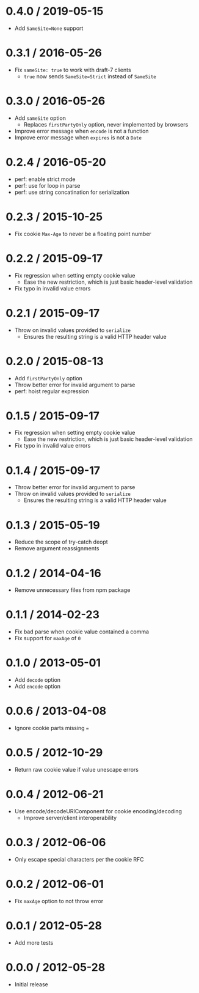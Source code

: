 0.4.0 / 2019-05-15
==================

-   Add `SameSite=None` support

0.3.1 / 2016-05-26
==================

-   Fix `sameSite: true` to work with draft-7 clients
    -   `true` now sends `SameSite=Strict` instead of `SameSite`

0.3.0 / 2016-05-26
==================

-   Add `sameSite` option
    -   Replaces `firstPartyOnly` option, never implemented by browsers
-   Improve error message when `encode` is not a function
-   Improve error message when `expires` is not a `Date`

0.2.4 / 2016-05-20
==================

-   perf: enable strict mode
-   perf: use for loop in parse
-   perf: use string concatination for serialization

0.2.3 / 2015-10-25
==================

-   Fix cookie `Max-Age` to never be a floating point number

0.2.2 / 2015-09-17
==================

-   Fix regression when setting empty cookie value
    -   Ease the new restriction, which is just basic header-level validation
-   Fix typo in invalid value errors

0.2.1 / 2015-09-17
==================

-   Throw on invalid values provided to `serialize`
    -   Ensures the resulting string is a valid HTTP header value

0.2.0 / 2015-08-13
==================

-   Add `firstPartyOnly` option
-   Throw better error for invalid argument to parse
-   perf: hoist regular expression

0.1.5 / 2015-09-17
==================

-   Fix regression when setting empty cookie value
    -   Ease the new restriction, which is just basic header-level validation
-   Fix typo in invalid value errors

0.1.4 / 2015-09-17
==================

-   Throw better error for invalid argument to parse
-   Throw on invalid values provided to `serialize`
    -   Ensures the resulting string is a valid HTTP header value

0.1.3 / 2015-05-19
==================

-   Reduce the scope of try-catch deopt
-   Remove argument reassignments

0.1.2 / 2014-04-16
==================

-   Remove unnecessary files from npm package

0.1.1 / 2014-02-23
==================

-   Fix bad parse when cookie value contained a comma
-   Fix support for `maxAge` of `0`

0.1.0 / 2013-05-01
==================

-   Add `decode` option
-   Add `encode` option

0.0.6 / 2013-04-08
==================

-   Ignore cookie parts missing `=`

0.0.5 / 2012-10-29
==================

-   Return raw cookie value if value unescape errors

0.0.4 / 2012-06-21
==================

-   Use encode/decodeURIComponent for cookie encoding/decoding
    -   Improve server/client interoperability

0.0.3 / 2012-06-06
==================

-   Only escape special characters per the cookie RFC

0.0.2 / 2012-06-01
==================

-   Fix `maxAge` option to not throw error

0.0.1 / 2012-05-28
==================

-   Add more tests

0.0.0 / 2012-05-28
==================

-   Initial release
